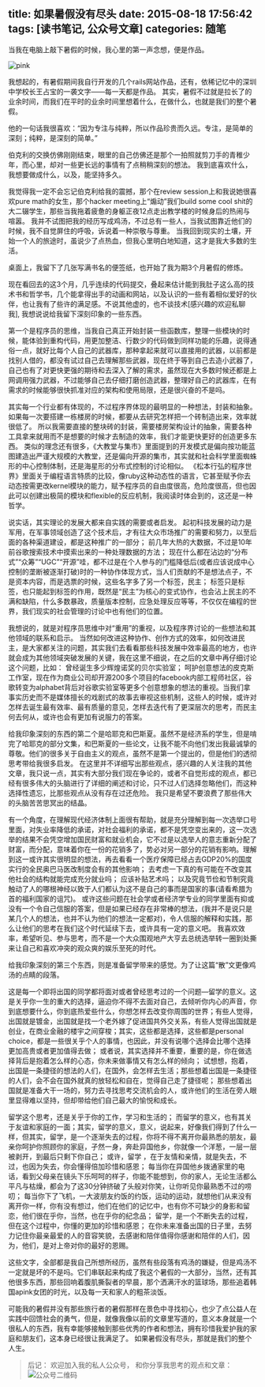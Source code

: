 title: 如果暑假没有尽头
date: 2015-08-18 17:56:42
tags: [读书笔记, 公众号文章]
categories: 随笔
---

当我在电脑上敲下暑假的时候，我心里的第一声念想，便是作品。

<!--more-->

![pink](http://ww2.sinaimg.cn/large/c5ee78b5gw1ezbl7cbdq6j21kw0zkk6t.jpg)

我想起的，有暑假期间我自行开发的几个rails网站作品，还有，依稀记忆中的深圳中学校长王占宝的一袭文字——每一天都是作品。 其实，暑假不过就是拉长了的业余时间，而我们在平时的业余时间里想着什么，在做什么，也就是我们的整个暑假。

他的一句话我很喜欢：“因为专注与纯粹，所以作品珍贵而久远。专注，是简单的深刻；纯粹，是深刻的简单。”

伯克利的交换仿佛刚刚结束，眼里的自己仿佛还是那个一拍照就剪刀手的青稚少年，而心里，却对一些更长远的事情有了点稍稍深刻的想法。 我到底喜欢什么，我想要做成什么，以及，能坚持多久。 

我觉得我一定不会忘记伯克利给我的震撼，那个在review session上和我说她很喜欢pure math的女生，那个hacker meeting上“煽动”我们build some cool shit的大二辍学生，那些当我拖着疲惫的身躯正夜12点走出教学楼的时候身后的热闹与喧嚣。 我并不试图把我的经历写成鸡汤，不过总有一些人，当我试图靠近他们的时候，我不自觉屏住的呼吸，诉说着一种崇敬与尊重。 当我回到现实的土壤，开始一个人的旅途时，虽说少了点热血，但我心里明白地知道，这才是我大多数的生活。 

桌面上，我留下了几张写满书名的便签纸，也开始了我为期3个月暑假的修炼。 

现在看回去的这3个月，几乎连续的代码提交，叠起来估计能到我肚子这么高的技术书和哲学书，几个能拿得出手的动画和网站，以及认识的一些有着相似爱好的伙伴，也让我有了些许的满足感。不说其他虚的，也不谈技术[感兴趣的欢迎私聊我], 我想说说给我留下深刻印象的一些东西。

第一个是程序员的思维，当我自己真正开始封装一些函数库，整理一些模块的时候，能体验到重构代码，用更加整洁、行数少的代码做到同样功能的乐趣，说得通俗一点，就好比每个人自己的武器库，那种拿起来就可以直接用的武器，以前都是找别人借的，都没有试过自己去理解那些武器，现在终于等到自己去造小武器了，自己也有了对更快更强的期待和去深入了解的需求，虽然现在大多数时候还都是上网调用强力武器，不过能够自己去仔细打磨创造武器，整理好自己的武器库，在有需求的时候能够很快抓准对应的架构和使用局限，还是很兴奋的不是吗。 

其实每一个行业都有体现的，不过程序界体现的最明显的一种想法，封装和抽象。 如果每一次要搭建一栋楼房的时候，都要从去研究怎样把一个砖制造出来，效率就很低了。 所以我需要直接的整块砖的封装，需要楼房架构设计的抽象，需要各种工具拿来就用而不是想要的时候才去制造的效率，我们才能更快更好的创造更多东西。 类似的理念还有很多，《大教堂与集市》里面提到的开发模式是偏向按功能蓝图建造出严谨大规模的大教堂，还是偏向开源的集市，其实就和社会科学里面蜘蛛形的中心控制体制，还是海星形的分布式控制的讨论相似。 《松本行弘的程序世界》里面关于编程语言特质的比较，像ruby这种动态性的语言，它甚至赋予你去动态按需更改kernel模块的能力，赋予程序员的自由度很高，危险度很高，但也因此可以创建出极简的模块和flexible的反应机制，我阅读时体会到的，这还是一种哲学。

说实话，其实理论的发展大都来自实践的需要或者启发。 起初科技发展的动力是军用，在军事领域创造了这个技术后，才有往大众市场推广的需要和努力，以至后面的各种渠道建设，都是这种推广的一部分； 前几年大热的大数据，不过是10年前谷歌搜索技术中摸索出来的一种处理数据的方法； 现在什么都在沾边的“分布式”“众筹”“UGC”“开源”哇，都不过是在个人参与的门槛降低后(或者应该说成中心控制的垄断被逐渐打破)时的一种协作体现方式，当人们贡献的不是想法点子，不是资本内容，而是选票的时候，这些名字多了另一个标签，民主； 标签只是标签，也只能起到标签的作用，既然是“民主”为核心的变式协作，也会沾上民主的不满和缺陷，什么多数暴政，质量版本控制，应急处理反应等等，不仅仅在编程的世界，我们现实的社会管理的讨论中也有他们的位置。 

我想说的，就是对程序员思维中对“重用”的重视，以及程序界讨论的一些想法和其他领域的联系和启示。 当然如何改进这种协作、创作方式的效率，如何改进民主，是大家都关注的问题，其实我们去看看那些科技发展中效率最高的地方，也许就会成为其他领域突破发展的关键，我在这里不细说，在之后的文章中再仔细讨论这个问题，比如： 曾经诞生多少辉煌诺奖的贝尔实验室； 呵护创意想法的皮克斯工作室，现在作为商业公司却开源200多个项目的facebook内部工程师社区，谷歌转变为alphabet背后对谷歌实验室等更多个创意想象的想法的重视。当我们拿事实历史而不是媒体擅长的戏剧式的故事去审视这些机制，这些人的时候，或许对怎样去诞生最有效率、最有质量的意见，怎样去迭代有了更深层次的思考，而民主何去何从，或许也会有更加有说服力的答案。 

给我印象深刻的东西的第二个是哈耶克和巴斯夏。虽然不是经济系的学生，但是啃完了哈耶克的部分文集，和巴斯夏的一些论文，让我不能不向他们发出我最诚挚的尊敬。他们的很多关于自由主义的观点，虽然不是第一个提出的，但是他们的透彻思考带给我很多启发。 在这里并不详细写出那些观点，感兴趣的人关注我的其他文章，我只说一点，其实有大部分我们现在争论的，或者不自觉形成的观点，都已经有很多伟大的头脑进行了详细的阐述和讨论，只不过人们选择忽略他们，而这种选择性遗忘，比那些观点从没有存在过还危险。 我只是希望不要浪费了那些伟大的头脑苦苦思冥出的结晶。 

有一个角度，在理解现代经济体制上面很有帮助，就是充分理解到每一次选举口号里面，对失业率降低的承诺，对社会福利的承诺，都不是凭空变出来的，这一次选举的结果不会凭空增加国民财富和就业机会，它不过是以选举人的意志重新分配了财富，而分配，意味着你在一份的花销多了，势必对另一部分的花销有影响。理解到这一或许其实很明显的想法，再去看看一个医疗保障已经占去GDP20%的国度实行的全民奥巴马医改制度会有的其他影响； 去考虑一下真的有可能在不改变其他社会的结构就能完成充分就业吗； 应该补贴艺术吗； 以及究竟节俭和节制究竟触动了人的哪根神经以致于人们都认为这不是自己的事而是国家的事(请看希腊为首的福利国家的诅咒)。
或许这些问题在社会学或者经济学专业的同学里面有抑或没有一个令自己信服的答案，但是如果已经存在非常棒的想法，(我并不是说只是某几个人的想法，也并不认为他们的想法一定都对)，令人信服的解释和实践，那么让他们的思考在我们这个时代延续下去，或许具有一定的意义吧。 我喜欢效率，希望听见、参与思考，而不是一个大众围观地产大亨去总统选举转一圈到处撕来让自己和喜欢冲突的观众爽的娱乐至死的时代。

给我印象深刻的第三个东西，则是准备留学带来的感觉。为了让这篇“散”文更像鸡汤的点睛的段落。

这是每一个即将出国的同学都将面对或者曾经思考过的一个问题—留学的意义。这是关乎你一生的重大的选择，逼迫你不得不去面对自己，去倾听你内心的声音，你到底想要什么，你到底热爱些什么，你想怎样去改变你周围的世界；有些人觉得，出国就是镀金，出国就是找一个老外嫁了促进国共外交关系，有些人觉得出国就是创业，在商业金融的楼宇之间穿梭；其实，这些都是选择，这些都是personal choice，都是一些很关乎个人的事情，也因此，并没有说哪个选择会比哪个选择更加高贵或者更加值得去做； 
或者说，其实选择并不重要，重要的是，你在做选择背后是抱着怎么样的心态，你未来做事情又有怎么样的倾向；
试想想，抱着，出国是一条捷径的想法的人们，在国外，会怎样去生活；那些想着出国是一条捷径的人们，会不会在国外就真的放轻松和自在，觉得自己走了捷径呢； 那些想着出国就是准备大干一场的，努力去寻找思考交流机会的人，或许他们的生活在旁人眼里显得难以坚持，但却带给他们自己最大的愉悦和成长。

留学这个思考，还是关乎于你的工作，学习和生活的； 而留学的意义，也有其关于友谊和家庭的一面；其实，留学的意义，意义，说起来，好像我们得到了什么一样，但其实，留学，是一个逐渐失去的过程，你将不得不离开你最熟悉的朋友，最亲你呵护你照顾你的家庭，孑然一身，奔赴异国他乡，你就像一个洋葱，一层一层被剥开，到最后只剩下你自己； 
或许，留学 ，在于友情和亲情，就是失去，不过，也因为失去，你会懂得倍加珍惜和感恩； 每当你在异国他乡拨通家里的电话，看到父母亲在镜头下乐呵呵的样子，你能不能想到，你的家人，无论生活都么平凡与枯燥，都会为了这30分钟挤破了头般对你笑，让你听见你最熟悉不过的唠叨； 每当你下了飞机，一大波朋友约饭的约饭，运动的运动，就想他们从来没有离开你一样，你有没有想过，他们在他们的记忆中，也有你不可缺少的身影和留恋，他们很在乎你，当然，也在乎你的纪念品； 
留学，是一个不断失去的过程，但在这个过程中，你懂的更加的珍惜和感恩； 在你未来准备出国的日子里，去努力记住你最亲最爱的人的音容笑貌，去感谢和陪伴值得你感谢和陪伴的人们，因为，他们，是对上帝对你的最好的恩赐。

这些文字，全部都是我自己所想所经历，虽然有些段落有鸡汤的嫌疑，但是鸡汤不一定就是坏的不是吗。它们串联起来构成了我这个暑假的一大部分，当然，还有其他很多东西，那些回响着腹肌撕裂者的早晨，那个洒满汗水的篮球场，那些追着韩国apink女团的时光，以及每一天和家人的粗茶淡饭。

可能我的暑假并没有那些旅行者的暑假那样在景色中寻找初心，也少了点公益人在实践中回馈社会的勇气，但是，就像我像以前的文章里写道的，意义本身就是一个很私人的东西，我有幸能够接触到那些优秀的作者和想法，拥有珍惜我爱护我的家庭和朋友们，这本身已经很让我满足了。
如果暑假没有尽头，那就是我们的整个人生。


> 后记： 欢迎加入我的私人公众号， 和你分享我思考的观点和文章：
![公众号二维码](http://ww2.sinaimg.cn/large/c5ee78b5gw1ezbljkk2apj20by0byq3q.jpg)
